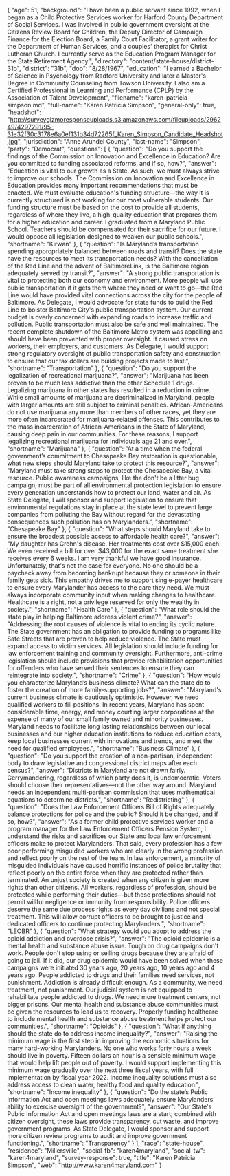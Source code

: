 {
  "age": 51,
  "background": "I have been a public servant since 1992, when I began as a Child Protective Services worker for Harford County Department of Social Services. I was involved in public government oversight at the Citizens Review Board for Children, the Deputy Director of Campaign Finance for the Election Board, a Family Court Facilitator, a grant writer for the Department of Human Services, and a couples' therapist for Christ Lutheran Church.  I currently serve as the Education Program Manager for the State Retirement Agency.",
  "directory": "content/state-house/district-31b",
  "district": "31b",
  "dob": "8/28/1967",
  "education": "I earned a Bachelor of Science in Psychology from Radford University and later a Master's Degree in Community Counseling from Towson University. I also am a Certified Professional in Learning and Performance (CPLP) by the Association of Talent Development",
  "filename": "karen-patricia-simpson.md",
  "full-name": "Karen Patricia Simpson",
  "general-only": true,
  "headshot": "http://surveygizmoresponseuploads.s3.amazonaws.com/fileuploads/296249/4297291/95-31e32f30c3178e6a0ef131b34d72265f_Karen_Simpson_Candidate_Headshot.jpg",
  "jurisdiction": "Anne Arundel County",
  "last-name": "Simpson",
  "party": "Democrat",
  "questions": [
    {
      "question": "Do you support the findings of the Commission on Innovation and Excellence in Education? Are you committed to funding associated reforms, and if so, how?",
      "answer": "Education is vital to our growth as a State. As such, we must always strive to improve our schools. The Commission on Innovation and Excellence in Education provides many important recommendations that must be enacted. We must evaluate education's funding structure—the way it is currently structured is not working for our most vulnerable students. Our funding structure must be based on the cost to provide all students, regardless of where they live, a high-quality education that prepares them for a higher education and career.   I graduated from a Maryland Public School.  Teachers should be compensated for their sacrifice for our future.  I would oppose all legislation designed to weaken our public schools.",
      "shortname": "Kirwan"
    },
    {
      "question": "Is Maryland’s transportation spending appropriately balanced between roads and transit? Does the state have the resources to meet its transportation needs? With the cancellation of the Red Line and the advent of BaltimoreLink, is the Baltimore region adequately served by transit?",
      "answer": "A strong public transportation is vital to protecting both our economy and environment. More people will use public transportation if it gets them where they need or want to go—the Red Line would have provided vital connections across the city for the people of Baltimore. As Delegate, I would advocate for state funds to build the Red Line to bolster Baltimore City's public transportation system. Our current budget is overly concerned with expanding roads to increase traffic and pollution.  Public transportation must also be safe and well maintained. The recent complete shutdown of the Baltimore Metro system was appalling and should have been prevented with proper oversight. It caused stress on workers, their employers, and customers. As Delegate, I would support strong regulatory oversight of public transportation safety and construction to ensure that our tax dollars are building projects made to last.",
      "shortname": "Transportation"
    },
    {
      "question": "Do you support the legalization of recreational marijuana?",
      "answer": "Marijuana has been proven to be much less addictive than the other Schedule 1 drugs. Legalizing marijuana in other states has resulted in a reduction in crime. While small amounts of marijuana are decriminalized in Maryland, people with larger amounts are still subject to criminal penalties. African-Americans do not use marijuana any more than members of other races, yet they are more often incarcerated for marijuana-related offenses. This contributes to the mass incarceration of African-Americans in the State of Maryland, causing deep pain in our communities. For these reasons, I support legalizing recreational marijuana for individuals age 21 and over.",
      "shortname": "Marijuana"
    },
    {
      "question": "At a time when the federal government’s commitment to Chesapeake Bay restoration is questionable, what new steps should Maryland take to protect this resource?",
      "answer": "Maryland must take strong steps to protect the Chesapeake Bay, a vital resource. Public awareness campaigns, like the don't be a litter bug campaign, must be part of all environmental protection legislation to ensure every generation understands how to protect our land, water and air. As State Delegate, I will sponsor and support legislation to ensure that environmental regulations stay in place at the state level to prevent large companies from polluting the Bay without regard for the devastating consequences such pollution has on Marylanders.",
      "shortname": "Chesapeake Bay"
    },
    {
      "question": "What steps should Maryland take to ensure the broadest possible access to affordable health care?",
      "answer": "My daughter has Crohn's disease. Her treatments cost over $15,000 each. We even received a bill for over $43,000 for the exact same treatment she receives every 6 weeks. I am very thankful we have good insurance.  Unfortunately, that's not the case for everyone. No one should be a paycheck away from becoming bankrupt because they or someone in their family gets sick.  This empathy drives me to support single-payer healthcare to ensure every Marylander has access to the care they need. We must always incorporate community input when making changes to healthcare.  Healthcare is a right, not a privilege reserved for only the wealthy in society.",
      "shortname": "Health Care"
    },
    {
      "question": "What role should the state play in helping Baltimore address violent crime?",
      "answer": "Addressing the root causes of violence is vital to ending its cyclic nature. The State government has an obligation to provide funding to programs like Safe Streets that are proven to help reduce violence.  The State must expand access to victim services.  All legislation should include funding for law enforcement training and community oversight. Furthermore, anti-crime legislation should include provisions that provide rehabilitation opportunities for offenders who have served their sentences to ensure they can reintegrate into society.",
      "shortname": "Crime"
    },
    {
      "question": "How would you characterize Maryland’s business climate? What can the state do to foster the creation of more family-supporting jobs?",
      "answer": "Maryland's current business climate is cautiously optimistic. However, we need qualified workers to fill positions.  In recent years, Maryland has spent considerable time, energy, and money courting larger corporations at the expense of many of our small family owned and minority businesses. Maryland needs to facilitate long lasting relationships between our local businesses and our higher education institutions to reduce education costs, keep local businesses current with innovations and trends, and meet the need for qualified employees.",
      "shortname": "Business Climate"
    },
    {
      "question": "Do you support the creation of a non-partisan, independent body to draw legislative and congressional district maps after each census?",
      "answer": "Districts in Maryland are not drawn fairly. Gerrymandering, regardless of which party does it, is undemocratic. Voters should choose their representatives—not the other way around. Maryland needs an independent multi-partisan commission that uses mathematical equations to determine districts.",
      "shortname": "Redistricting"
    },
    {
      "question": "Does the Law Enforcement Officers Bill of Rights adequately balance protections for police and the public? Should it be changed, and if so, how?",
      "answer": "As a former child protective services worker and a program manager for the Law Enforcement Officers Pension System, I understand the risks and sacrifices our State and local law enforcement officers make to protect Marylanders. That said, every profession has a few poor performing misguided workers who are clearly in the wrong profession and reflect poorly on the rest of the team. In law enforcement, a minority of misguided individuals have caused horrific instances of police brutality that reflect poorly on the entire force when they are protected rather than terminated.   An unjust society is created when any citizen is given more rights than other citizens. All workers, regardless of profession, should be protected while performing their duties—but these protections should not permit willful negligence or immunity from responsibility. Police officers deserve the same due process rights as every day civilians and not special treatment. This will allow corrupt officers to be brought to justice and dedicated officers to continue protecting Marylanders.",
      "shortname": "LEOBR"
    },
    {
      "question": "What strategy would you adopt to address the opioid addiction and overdose crisis?",
      "answer": "The opioid epidemic is a mental health and substance abuse issue.    Tough on drug campaigns don't work. People don't stop using or selling drugs because they are afraid of going to jail. If it did, our drug epidemic would have been solved when these campaigns were initiated 30 years ago, 20 years ago, 10 years ago and 4 years ago.  People addicted to drugs and their families need services, not punishment. Addiction is already difficult enough. As a community, we need treatment, not punishment.   Our judicial system is not equipped to rehabilitate people addicted to drugs.  We need more treatment centers, not bigger prisons.  Our mental health and substance abuse communities must be given the resources to lead us to recovery. Properly funding healthcare to include mental health and substance abuse treatment helps protect our communities.",
      "shortname": "Opioids"
    },
    {
      "question": "What if anything should the state do to address income inequality?",
      "answer": "Raising the minimum wage is the first step in improving the economic situations for many hard-working Marylanders. No one who works forty hours a week should live in poverty. Fifteen dollars an hour is a sensible minimum wage that would help lift people out of poverty. I would support implementing this minimum wage gradually over the next three fiscal years, with full implementation by fiscal year 2022.   Income inequality solutions must also address access to clean water, healthy food and quality education.",
      "shortname": "Income inequality"
    },
    {
      "question": "Do the state’s Public Information Act and open meetings laws adequately ensure Marylanders’ ability to exercise oversight of the government?",
      "answer": "Our State's Public Information Act and open meetings laws are a start; combined with citizen oversight, these laws provide transparency, cut waste, and improve government programs.  As State Delegate, I would sponsor and support more citizen review programs to audit and improve government functioning.",
      "shortname": "Transparency"
    }
  ],
  "race": "state-house",
  "residence": "Millersville",
  "social-fb": "karen4maryland",
  "social-tw": "karen4maryland",
  "survey-response": true,
  "title": "Karen Patricia Simpson",
  "web": "http://www.karen4maryland.com"
}
